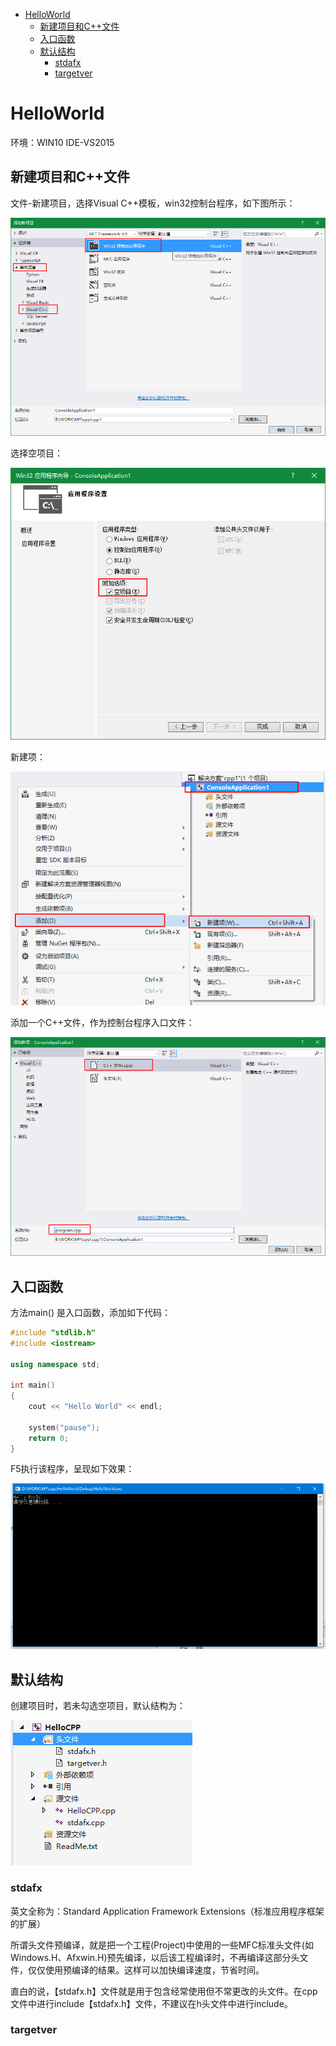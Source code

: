 <!-- TOC -->

- [HelloWorld](#helloworld)
    - [新建项目和C++文件](#新建项目和c文件)
    - [入口函数](#入口函数)
    - [默认结构](#默认结构)
        - [stdafx](#stdafx)
        - [targetver](#targetver)

<!-- /TOC -->

<a id="markdown-helloworld" name="helloworld"></a>
# HelloWorld
环境：WIN10 IDE-VS2015
<a id="markdown-新建项目和c文件" name="新建项目和c文件"></a>
## 新建项目和C++文件
文件-新建项目，选择Visual C++模板，win32控制台程序，如下图所示：

![](../assets/BASE/Hello_New.png)

选择空项目：

![](../assets/BASE/Hello_New_1.png)

新建项：

![](../assets/BASE/Hello_New_2.png)

添加一个C++文件，作为控制台程序入口文件：

![](../assets/BASE/Hello_New_3.png)

<a id="markdown-入口函数" name="入口函数"></a>
## 入口函数
方法main() 是入口函数，添加如下代码：
```cpp
#include "stdlib.h"
#include <iostream>

using namespace std;

int main()
{
	cout << "Hello World" << endl;

	system("pause");
	return 0;
}
```

F5执行该程序，呈现如下效果：

![](../assets/BASE/Hello_Res.png)


<a id="markdown-默认结构" name="默认结构"></a>
## 默认结构
创建项目时，若未勾选空项目，默认结构为：

![](../assets/BASE/Hello_default.png)

<a id="markdown-stdafx" name="stdafx"></a>
### stdafx
英文全称为：Standard Application Framework Extensions（标准应用程序框架的扩展）

所谓头文件预编译，就是把一个工程(Project)中使用的一些MFC标准头文件(如Windows.H、Afxwin.H)预先编译，以后该工程编译时，不再编译这部分头文件，仅仅使用预编译的结果。这样可以加快编译速度，节省时间。

直白的说，【stdafx.h】文件就是用于包含经常使用但不常更改的头文件。在cpp文件中进行include【stdafx.h】文件，不建议在h头文件中进行include。

<a id="markdown-targetver" name="targetver"></a>
### targetver

